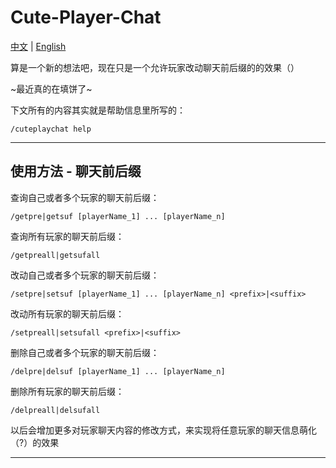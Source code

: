 # Cute-Player-Chat

[中文](README.md) | [English](README_en.md)

算是一个新的想法吧，现在只是一个允许玩家改动聊天前后缀的的效果（）

~最近真的在填饼了~

下文所有的内容其实就是帮助信息里所写的：
~~~
/cuteplaychat help
~~~
---
## 使用方法 - 聊天前后缀
查询自己或者多个玩家的聊天前后缀：
~~~
/getpre|getsuf [playerName_1] ... [playerName_n]
~~~

查询所有玩家的聊天前后缀：
~~~
/getpreall|getsufall
~~~

改动自己或者多个玩家的聊天前后缀：
~~~
/setpre|setsuf [playerName_1] ... [playerName_n] <prefix>|<suffix>
~~~

改动所有玩家的聊天前后缀：
~~~
/setpreall|setsufall <prefix>|<suffix>
~~~

删除自己或者多个玩家的聊天前后缀：
~~~
/delpre|delsuf [playerName_1] ... [playerName_n]
~~~

删除所有玩家的聊天前后缀：
~~~
/delpreall|delsufall
~~~

以后会增加更多对玩家聊天内容的修改方式，来实现将任意玩家的聊天信息萌化（?）的效果

---

